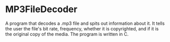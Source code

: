 # MP3FileDecoder
A program that decodes a .mp3 file and spits out information about it. It tells the user the file's bit rate, frequency, whether it is copyrighted, and if it is the original copy of the media. The program is written in C.
